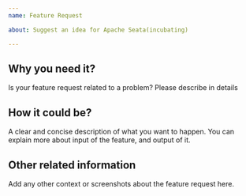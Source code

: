 ```yaml
---
name: Feature Request

about: Suggest an idea for Apache Seata(incubating)

---
```

<!-- Please do not use this issue template to report security vulnerabilities but refer to our [security policy](https://github.com/apache/incubator-seata/security/policy). -->

## Why you need it?
 Is your feature request related to a problem? Please describe in details


## How it could be?
A clear and concise description of what you want to happen. You can explain more about input of the feature, and output of it.


## Other related information
Add any other context or screenshots about the feature request here.